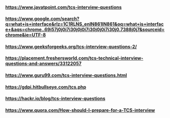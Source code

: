 #### https://www.javatpoint.com/tcs-interview-questions

#### https://www.google.com/search?q=what+is+interface&rlz=1C1RLNS_enIN861IN861&oq=what+is+interface+&aqs=chrome..69i57j0j0i7i30j0j0i7i30j0j0i7i30j0.7388j0j7&sourceid=chrome&ie=UTF-8

#### https://www.geeksforgeeks.org/tcs-interview-questions-2/

#### https://placement.freshersworld.com/tcs-technical-interview-questions-and-answers/33122057

#### https://www.guru99.com/tcs-interview-questions.html

#### https://gdpi.hitbullseye.com/tcs.php

#### https://hackr.io/blog/tcs-interview-questions

#### https://www.quora.com/How-should-I-prepare-for-a-TCS-interview
